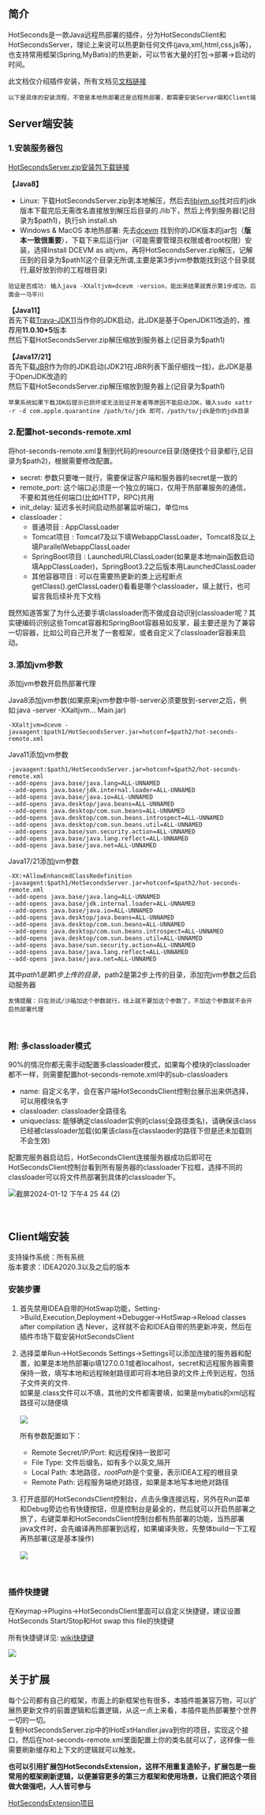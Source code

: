 
## 简介
HotSeconds是一款Java远程热部署的插件，分为HotSecondsClient和HotSecondsServer，理论上来说可以热更新任何文件(java,xml,html,css,js等)，也支持常用框架(Spring,MyBatis)的热更新，可以节省大量的打包->部署->启动的时间。<br>

此文档仅介绍插件安装，所有文档见[文档链接](https://github.com/Liubsyy/HotSecondsIDEA?tab=readme-ov-file#%E6%96%87%E6%A1%A3%E9%93%BE%E6%8E%A5)<br>

`以下是具体的安装流程，不管是本地热部署还是远程热部署，都需要安装Server端和Client端`

## Server端安装


### 1.安装服务器包 ###
[HotSecondsServer.zip安装包下载链接](https://github.com/Liubsyy/HotSecondsIDEA/blob/master/install/download_server.md)

**【Java8】**
 - Linux: 下载HotSecondsServer.zip到本地解压，然后去[libjvm.so](https://github.com/Liubsyy/HotSecondsIDEA/blob/master/install/libjvm_so.md)找对应的jdk版本下载完后无需改名直接放到解压后目录的./lib下，然后上传到服务器(记目录为$path1)，执行sh install.sh<br>
 - Windows & MacOS 本地热部署: 先去[dcevm](https://github.com/Liubsyy/HotSecondsIDEA/blob/master/install/dcevm_installer.md) 找到你的JDK版本的jar包（**版本一致很重要**），下载下来后运行jar（可能需要管理员权限或者root权限）安装，选择Install DCEVM as altjvm，再将HotSecondsServer.zip解压，记解压到的目录为$path1(这个目录无所谓,主要是第3步jvm参数能找到这个目录就行,最好放到你的工程根目录) <br>

`验证是否成功: 输入java -XXaltjvm=dcevm -version，能出来结果就表示第1步成功，后面会一马平川`

**【Java11】**
<br>首先下载[Trava-JDK11](https://github.com/TravaOpenJDK/trava-jdk-11-dcevm/releases)当作你的JDK启动，此JDK是基于OpenJDK11改造的，推荐用**11.0.10+5**版本
<br>然后下载HotSecondsServer.zip解压缩放到服务器上(记目录为$path1)

**【Java17/21】**
<br>首先下载[JBR](https://github.com/JetBrains/JetBrainsRuntime/releases)作为你的JDK启动(JDK21在JBR列表下面仔细找一找)，此JDK是基于OpenJDK改造的
<br>然后下载HotSecondsServer.zip解压缩放到服务器上(记目录为$path1)

`苹果系统如果下载JDK后提示已损坏或无法验证开发者等原因不能启动JDK，输入sudo xattr -r -d com.apple.quarantine /path/to/jdk 即可，/path/to/jdk是你的jdk目录`


### 2.配置hot-seconds-remote.xml ###
将hot-seconds-remote.xml复制到代码的resource目录(随便找个目录都行,记目录为$path2)，根据需要修改配置。<br>
- secret: 参数只要唯一就行，需要保证客户端和服务器的secret是一致的
- remote_port: 这个端口必须是一个独立的端口，仅用于热部署服务的通信，不要和其他任何端口(比如HTTP，RPC)共用
- init_delay: 延迟多长时间启动热部署监听端口，单位ms
- classloader：
   - 普通项目 : AppClassLoader
   - Tomcat项目 : Tomcat7及以下填WebappClassLoader，Tomcat8及以上填ParallelWebappClassLoader
   - SpringBoot项目 : LaunchedURLClassLoader(如果是本地main函数启动填AppClassLoader)，SpringBoot3.2之后版本用LaunchedClassLoader
   - 其他容器项目 : 可以在需要热更新的类上远程断点getClass().getClassLoader()看看是哪个classloader，填上就行，也可留言我后续补充下文档

既然知道答案了为什么还要手填classloader而不做成自动识别classloader呢？其实硬编码识别这些Tomcat容器和SpringBoot容器易如反掌，最主要还是为了兼容一切容器，比如公司自己开发了一套框架，或者自定义了classloader容器来启动。

### 3.添加jvm参数 ###

添加jvm参数开启热部署代理<br> 

Java8添加jvm参数(如果原来jvm参数中带-server必须要放到-server之后，例如:java -server -XXaltjvm... Main.jar)
```
-XXaltjvm=dcevm -javaagent:$path1/HotSecondsServer.jar=hotconf=$path2/hot-seconds-remote.xml
```


Java11添加jvm参数 
```
-javaagent:$path1/HotSecondsServer.jar=hotconf=$path2/hot-seconds-remote.xml
--add-opens java.base/java.lang=ALL-UNNAMED
--add-opens java.base/jdk.internal.loader=ALL-UNNAMED
--add-opens java.base/java.io=ALL-UNNAMED
--add-opens java.desktop/java.beans=ALL-UNNAMED
--add-opens java.desktop/com.sun.beans=ALL-UNNAMED
--add-opens java.desktop/com.sun.beans.introspect=ALL-UNNAMED
--add-opens java.desktop/com.sun.beans.util=ALL-UNNAMED
--add-opens java.base/sun.security.action=ALL-UNNAMED
--add-opens java.base/java.lang.reflect=ALL-UNNAMED
--add-opens java.base/java.net=ALL-UNNAMED
```
Java17/21添加jvm参数
```
-XX:+AllowEnhancedClassRedefinition
-javaagent:$path1/HotSecondsServer.jar=hotconf=$path2/hot-seconds-remote.xml
--add-opens java.base/java.lang=ALL-UNNAMED
--add-opens java.base/jdk.internal.loader=ALL-UNNAMED
--add-opens java.base/java.io=ALL-UNNAMED
--add-opens java.desktop/java.beans=ALL-UNNAMED
--add-opens java.desktop/com.sun.beans=ALL-UNNAMED
--add-opens java.desktop/com.sun.beans.introspect=ALL-UNNAMED
--add-opens java.desktop/com.sun.beans.util=ALL-UNNAMED
--add-opens java.base/sun.security.action=ALL-UNNAMED
--add-opens java.base/java.lang.reflect=ALL-UNNAMED
--add-opens java.base/java.net=ALL-UNNAMED 
```

其中$path1是第1步上传的目录，$path2是第2步上传的目录，添加完jvm参数之后启动服务器

`友情提醒：只在测试/沙箱加这个参数就行，线上就不要加这个参数了，不加这个参数就不会开启热部署代理`

<br>

### 附: 多classloader模式
90%的情况你都无需手动配置多classloader模式，如果每个模块的classloader都不一样，则需要配置hot-seconds-remote.xml中的sub-classloaders
- name: 自定义名字，会在客户端HotSecondsClient控制台展示出来供选择，可以用模块名字
- classloader: classloader全路径名
- uniqueclass: 能够确定classloader实例的class(全路径类名)，请确保该class已经被classloader加载(如果该class在classlaoder的路径下但是还未加载则不会生效)

配置完服务器启动后，HotSecondsClient连接服务器成功后即可在HotSecondsClient控制台看到所有服务器的classloader下拉框，选择不同的classloader可以将文件热部署到具体的classloader下。<br>

![截屏2024-01-12 下午4 25 44 (2)](https://github.com/Liubsyy/HotSecondsIDEA/assets/132696548/9af35367-84c2-4583-b600-536b0ce19d93)


<br>


## Client端安装

支持操作系统：所有系统<br>
版本要求：IDEA2020.3以及之后的版本
### 安装步骤 ###

1. 首先禁用IDEA自带的HotSwap功能，Setting->Build,Execution,Deployment->Debugger->HotSwap->Reload classes after compilation 选 Never，这样就不会和IDEA自带的热更新冲突，然后在插件市场下载安装HotSecondsClient
2. 选择菜单Run->HotSeconds Settings->Settings可以添加连接的服务器和配置，如果是本地热部署ip填127.0.0.1或者localhost，secret和远程服务器需要保持一致，填写本地和远程映射路径即可将本地目录的文件上传到远程，包括子文件夹的文件.<br>
如果是.class文件可以不填，其他的文件都需要填，如果是mybatis的xml远程路径可以随便填<br><br>
![](https://github.com/Liubsyy/HotSecondsIDEA/blob/master/img/hotseconds-setting.png)

   所有参数配置如下：
   * Remote Secret/IP/Port: 和远程保持一致即可
   * File Type: 文件后缀名，如有多个以英文,隔开
   * Local Path: 本地路径，$rootPath$是个变量，表示IDEA工程的根目录
   * Remote Path: 远程服务端绝对路径，如果是本地写本地绝对路径


4. 打开底部的HotSecondsClient控制台，点击头像连接远程，另外在Run菜单和Debug旁边也有快捷按钮，但是控制台是最全的，然后就可以开启热部署之旅了，右键菜单和HotSecondsClient控制台都有热部署的功能，当热部署java文件时，会先编译再热部署到远程，如果编译失败，先整体build一下工程再热部署(这是基本操作)<br><br>
   ![](https://github.com/Liubsyy/HotSecondsIDEA/blob/master/img/wiki/consoleview.png)

<br>
  

### 插件快捷键 ###
在Keymap->Plugins->HotSecondsClient里面可以自定义快捷键，建议设置HotSeconds Start/Stop和Hot swap this file的快捷键<br>

所有快捷键详见: [wiki快捷键](https://github.com/Liubsyy/HotSecondsIDEA/wiki/HotSeconds%E6%89%80%E6%9C%89%E5%8A%9F%E8%83%BD%E4%BB%8B%E7%BB%8D#210-%E5%BF%AB%E6%8D%B7%E9%94%AE)

![](https://github.com/Liubsyy/HotSecondsIDEA/blob/master/img/keymap.png)


## 关于扩展
每个公司都有自己的框架，市面上的新框架也有很多，本插件能兼容万物，可以扩展热更新文件的前置逻辑和后置逻辑，从这一点上来看，本插件能热部署整个世界一切的一切。<br>
复制HotSecondsServer.zip中的IHotExtHandler.java到你的项目，实现这个接口，然后在hot-seconds-remote.xml里面配置上你的类名就可以了，这样像一些需要刷新缓存和上下文的逻辑就可以触发。<br>

**也可以引用扩展包HotSecondsExtension，这样不用重复造轮子，扩展包是一些常用的框架刷新逻辑，以便兼容更多的第三方框架和使用场景，让我们把这个项目做大做强吧，人人皆可参与**

[HotSecondsExtension项目](https://github.com/Liubsyy/HotSecondsExtension)



